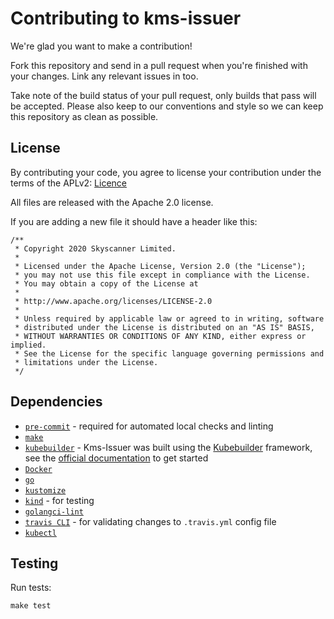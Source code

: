 # Contributing to kms-issuer

We're glad you want to make a contribution!

Fork this repository and send in a pull request when you're finished with your changes. Link any relevant issues in too.

Take note of the build status of your pull request, only builds that pass will be accepted. Please also keep to our conventions and style so we can keep this repository as clean as possible.

## License

By contributing your code, you agree to license your contribution under the terms of the APLv2: [Licence](https://github.com/Skyscanner/kms-issuer/blob/master/LICENCE)

All files are released with the Apache 2.0 license.

If you are adding a new file it should have a header like this:

```
/**
 * Copyright 2020 Skyscanner Limited.
 *
 * Licensed under the Apache License, Version 2.0 (the "License");
 * you may not use this file except in compliance with the License.
 * You may obtain a copy of the License at
 *
 * http://www.apache.org/licenses/LICENSE-2.0
 *
 * Unless required by applicable law or agreed to in writing, software
 * distributed under the License is distributed on an "AS IS" BASIS,
 * WITHOUT WARRANTIES OR CONDITIONS OF ANY KIND, either express or implied.
 * See the License for the specific language governing permissions and
 * limitations under the License.
 */
 ```

## Dependencies

- [`pre-commit`](https://pre-commit.com/) - required for automated local checks and linting
- [`make`](https://www.gnu.org/software/make/)
- [`kubebuilder`](https://github.com/kubernetes-sigs/kubebuilder) - Kms-Issuer was built using the [Kubebuilder](https://book.kubebuilder.io/) framework, see the [official documentation](https://book.kubebuilder.io/quick-start.html) to get started
- [`Docker`](https://www.docker.com/)
- [`go`](https://golang.org/)
- [`kustomize`](https://kustomize.io/)
- [`kind`](https://kind.sigs.k8s.io/) - for testing
- [`golangci-lint`](https://golangci-lint.run/)
- [`travis CLI`](https://github.com/travis-ci/travis.rb#readme) - for validating changes to `.travis.yml` config file
- [`kubectl`](https://kubernetes.io/docs/tasks/tools/install-kubectl/)

## Testing

Run tests:

```console
make test
```
